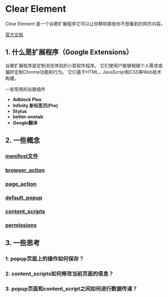 # Clear Element
Clear Element 是一个谷歌扩展程序它可以让你移除那些你不想看到的网页内容。

[官方文档](https://developer.chrome.com/extensions)

## 1. 什么是扩展程序（Google Extensions）
谷歌扩展程序是定制浏览体验的小型软件程序。 它们使用户能够根据个人需求或偏好定制Chrome功能和行为。 它们基于HTML，JavaScript和CSS等Web技术构建。

  一些常用的谷歌插件
  - **Adblock Plus**
  - **Infinity 新标签页(Pro)**
  - **Stylus**
  - **better-onetab**
  - **Google翻译**

## 2. 一些概念
  ### [menifest文件](https://developer.chrome.com/extensions/manifest)
  ### [browser_action](https://developer.chrome.com/extensions/browserAction)
  ### [page_action](https://developer.chrome.com/extensions/pageAction)
  ### [default_popup](https://developer.chrome.com/extensions/browserAction#popups)
  ### [content_scripts](https://developer.chrome.com/extensions/content_scripts)
  ### [permissions](https://developer.chrome.com/extensions/declare_permissions)

## 3. 一些思考
  ### 1. popup页面上的操作如何保存？
  ### 2. content_scripts如何修改当前页面的信息？
  ### 3. popup页面和content_script之间如何进行数据传递？
